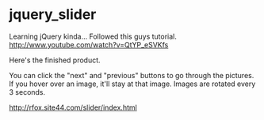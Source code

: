 jquery_slider
=============

Learning jQuery kinda...  Followed this guys tutorial.  http://www.youtube.com/watch?v=QtYP_eSVKfs

Here's the finished product.  

You can click the "next" and "previous" buttons to go through the pictures.  If you hover over an image, it'll stay at that image.  Images are rotated every 3 seconds.

http://rfox.site44.com/slider/index.html
